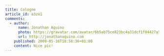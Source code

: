 ```yaml
---
title: Cologne
article_id: a3ze1
comments:
  - author:
      name: Jonathan Aquino
      photo: https://gravatar.com/avatar/6b5ab75ce823bc4a31dcf1f04427a582
      url: http://jonathanaquino.com
    published: 2009-05-16T18:58:36+01:00
    content: Nice pic!
---
```

